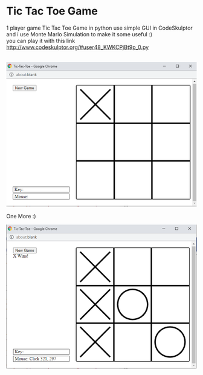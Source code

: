 # Tic Tac Toe Game
1 player game
Tic Tac Toe Game in python use simple GUI in CodeSkulptor
and i use Monte Marlo Simulation to make it some useful :)
<br>
you can play it with this link 
<br>
http://www.codeskulptor.org/#user48_KWKCPjBt9p_0.py
<br>
<br>

![](https://github.com/ziad-awad/pythonGames/blob/main/tic%20tac%20toe/images/tic-tac.PNG)

One More :)

![](https://github.com/ziad-awad/pythonGames/blob/main/tic%20tac%20toe/images/tic-2.PNG)

